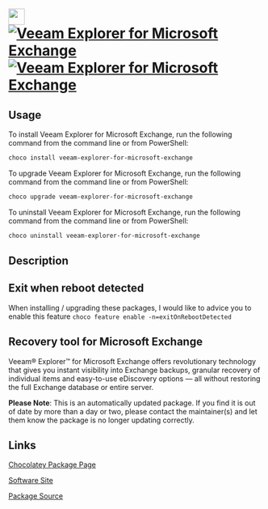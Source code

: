﻿# <img src="https://cdn.jsdelivr.net/gh/mkevenaar/chocolatey-packages@79620c3dbe7f3f6a76f7ca918d5b59aa10a61438/icons/veeam-explorer-for-microsoft-exchange.png" width="32" height="32"/> [![Veeam Explorer for Microsoft Exchange](https://img.shields.io/chocolatey/v/veeam-explorer-for-microsoft-exchange.svg?label=Veeam+Explorer+for+Microsoft+Exchange)](https://chocolatey.org/packages/veeam-explorer-for-microsoft-exchange) [![Veeam Explorer for Microsoft Exchange](https://img.shields.io/chocolatey/dt/veeam-explorer-for-microsoft-exchange.svg)](https://chocolatey.org/packages/veeam-explorer-for-microsoft-exchange)

## Usage

To install Veeam Explorer for Microsoft Exchange, run the following command from the command line or from PowerShell:

```powershell
choco install veeam-explorer-for-microsoft-exchange
```

To upgrade Veeam Explorer for Microsoft Exchange, run the following command from the command line or from PowerShell:

```powershell
choco upgrade veeam-explorer-for-microsoft-exchange
```

To uninstall Veeam Explorer for Microsoft Exchange, run the following command from the command line or from PowerShell:

```powershell
choco uninstall veeam-explorer-for-microsoft-exchange
```

## Description

## Exit when reboot detected

When installing / upgrading these packages, I would like to advice you to enable this feature `choco feature enable -n=exitOnRebootDetected`

## Recovery tool for Microsoft Exchange

Veeam® Explorer™ for Microsoft Exchange offers revolutionary technology that gives you instant visibility into Exchange backups, granular recovery of individual items and easy-to-use eDiscovery options — all without restoring the full Exchange database or entire server.

**Please Note**: This is an automatically updated package. If you find it is
out of date by more than a day or two, please contact the maintainer(s) and
let them know the package is no longer updating correctly.


## Links

[Chocolatey Package Page](https://chocolatey.org/packages/veeam-explorer-for-microsoft-exchange)

[Software Site](http://www.veeam.com/)

[Package Source](https://github.com/mkevenaar/chocolatey-packages/tree/master/automatic/veeam-explorer-for-microsoft-exchange)

